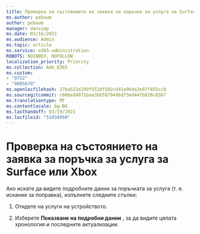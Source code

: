 ```yaml
---
title: Проверка на състоянието на заявка за поръчка за услуга за Surface или Xbox
ms.author: pebaum
author: pebaum
manager: dansimp
ms.date: 03/16/2021
ms.audience: Admin
ms.topic: article
ms.service: o365-administration
ROBOTS: NOINDEX, NOFOLLOW
localization_priority: Priority
ms.collection: Adm_O365
ms.custom:
- "9752"
- "9005678"
ms.openlocfilehash: 27ba522e299f552df582cd41e964a3e97f455cc8
ms.sourcegitcommit: c08bed4071baa3bb5879496df3ed44fb828c8367
ms.translationtype: MT
ms.contentlocale: bg-BG
ms.lasthandoff: 03/19/2021
ms.locfileid: "51034950"
---
```

# <a name="check-the-status-of-a-service-order-request-for-surface-or-xbox"></a>Проверка на състоянието на заявка за поръчка за услуга за Surface или Xbox

Ако искате да видите подробните данни за поръчката за услуга (т. е. искания за поправка), изпълнете следните стъпки:

1. Отидете на услуги на устройството.

1. Изберете **Показване на подробни данни** , за да видите цялата хронология и последните актуализации.

